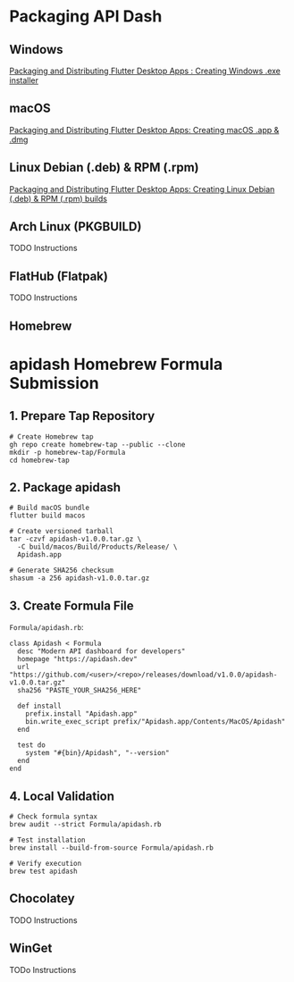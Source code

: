# Packaging API Dash

## Windows

[Packaging and Distributing Flutter Desktop Apps : Creating Windows .exe installer](https://medium.com/@fluttergems/packaging-and-distributing-flutter-desktop-apps-the-missing-guide-for-open-source-indie-0b468d5e9e70)

## macOS

[Packaging and Distributing Flutter Desktop Apps: Creating macOS .app & .dmg](https://medium.com/@fluttergems/packaging-and-distributing-flutter-desktop-apps-the-missing-guide-part-1-macos-b36438269285)

## Linux Debian (.deb) & RPM (.rpm)

[Packaging and Distributing Flutter Desktop Apps: Creating Linux Debian (.deb) & RPM (.rpm) builds](https://medium.com/@fluttergems/packaging-and-distributing-flutter-desktop-apps-the-missing-guide-for-open-source-indie-24ef8d30a5b4)

## Arch Linux (PKGBUILD)

TODO Instructions

## FlatHub (Flatpak)

TODO Instructions

## Homebrew
# apidash Homebrew Formula Submission

## 1. Prepare Tap Repository
```
# Create Homebrew tap
gh repo create homebrew-tap --public --clone
mkdir -p homebrew-tap/Formula
cd homebrew-tap
```

## 2. Package apidash
```
# Build macOS bundle
flutter build macos

# Create versioned tarball
tar -czvf apidash-v1.0.0.tar.gz \
  -C build/macos/Build/Products/Release/ \
  Apidash.app

# Generate SHA256 checksum
shasum -a 256 apidash-v1.0.0.tar.gz
```

## 3. Create Formula File
`Formula/apidash.rb`:
```
class Apidash < Formula
  desc "Modern API dashboard for developers"
  homepage "https://apidash.dev"
  url "https://github.com/<user>/<repo>/releases/download/v1.0.0/apidash-v1.0.0.tar.gz"
  sha256 "PASTE_YOUR_SHA256_HERE"

  def install
    prefix.install "Apidash.app"
    bin.write_exec_script prefix/"Apidash.app/Contents/MacOS/Apidash"
  end

  test do
    system "#{bin}/Apidash", "--version"
  end
end
```

## 4. Local Validation
```
# Check formula syntax
brew audit --strict Formula/apidash.rb

# Test installation
brew install --build-from-source Formula/apidash.rb

# Verify execution
brew test apidash
```

## Chocolatey

TODO Instructions

## WinGet

TODo Instructions
